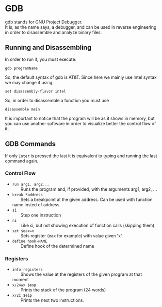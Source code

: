 # GDB
gdb stands for GNU Project Debugger. <br>
It is, as the name says, a debugger, and can be used in reverse engineering in order to disassemble and analyze binary files.

## Running and Disassembling
In order to run it, you must execute:
```
gdb programName
```

So, the default syntax of gdb is AT&T. Since here we mainly use Intel syntax we may change it using

```
set disassembly-flavor intel
```

So, in order to disassemble a function you must use
```
disassemble main
```

It is important to notice that the program will be as it shows in memory, but you can use another software in order to visualize better the control flow of it.

## GDB Commands
If only `Enter` is pressed the last it is equivalent to typing and running the last command again.
### Control Flow
- `run arg1, arg2...` <br>
&nbsp;&nbsp;&nbsp;&nbsp;&nbsp;&nbsp; Runs the program and, if provided, with the arguments arg1, arg2, ...
- `break *address` <br>
&nbsp;&nbsp;&nbsp;&nbsp;&nbsp;&nbsp; Sets a breakpoint at the given address. Can be used with function name insted of address.
- `si` <br>
&nbsp;&nbsp;&nbsp;&nbsp;&nbsp;&nbsp; Step one instruction
- `ni` <br>
&nbsp;&nbsp;&nbsp;&nbsp;&nbsp;&nbsp; Like si, but not showing execution of function calls (skipping them).
- `set $eax=x` <br>
&nbsp;&nbsp;&nbsp;&nbsp;&nbsp;&nbsp; Sets register (eax for example) with value given 'x'
- `define hook-NAME` <br>
&nbsp;&nbsp;&nbsp;&nbsp;&nbsp;&nbsp; Define hook of the determined name

### Registers

- `info registers` <br>
&nbsp;&nbsp;&nbsp;&nbsp;&nbsp;&nbsp; Shows the value at the registers of the given program at that moment
- `x/24wx $esp`  <br>
&nbsp;&nbsp;&nbsp;&nbsp;&nbsp;&nbsp; Prints the stack of the program (24 words)
- `x/2i $eip` <br>
&nbsp;&nbsp;&nbsp;&nbsp;&nbsp;&nbsp; Prints the next two instructions.
